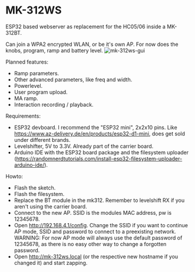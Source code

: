 # MK-312WS
ESP32 based webserver as replacement for the HC05/06 inside a MK-312BT.

Can join a WPA2 encrypted WLAN, or be it's own AP.
For now does the knobs, program, ramp and battery level. 
![mk-312ws-gui](https://user-images.githubusercontent.com/6365508/127098461-b83a2a7a-fb84-4c39-a2a6-4bc5771fbe6b.png)

Planned features:
- Ramp parameters.
- Other advanced parameters, like freq and width.
- Powerlevel.
- User program upload.
- MA ramp.
- Interaction recording / playback.

Requirements:
- ESP32 devboard. I recommend the "ESP32 mini", 2x2x10 pins. Like https://www.az-delivery.de/en/products/esp32-d1-mini, does get sold under different brands.
- Levelshifter, 5V to 3.3V. Already part of the carrier board.
- Arduino IDE with the ESP32 board package and the filesystem uploader (https://randomnerdtutorials.com/install-esp32-filesystem-uploader-arduino-ide/).


Howto:
- Flash the sketch.
- Flash the filesystem.
- Replace the BT module in the mk312. Remember to levelshift RX if you aren't using the carrier board.
- Connect to the new AP. SSID is the modules MAC address, pw is 12345678.
- Open http://192.168.4.1/config. Change the SSID if you want to continue AP mode, SSID and password to connect to a preexisting network.
WARNING: For now AP mode will always use the default password of 12345678, as there is no easy other way to change a forgotten password.
- Open http://mk-312ws.local (or the respective new hostname if you changed it) and start zapping.
